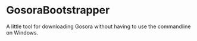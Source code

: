 # GosoraBootstrapper
A little tool for downloading Gosora without having to use the commandline on Windows.
